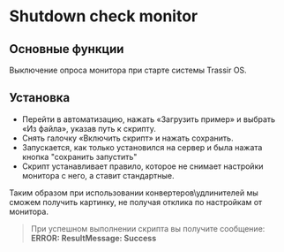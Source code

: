 # Shutdown check monitor

## **Основные функции**

Выключение опроса монитора при старте системы Trassir OS.

## **Установка**

- Перейти в автоматизацию, нажать «Загрузить пример» и выбрать «Из файла», указав путь к скрипту.
- Снять галочку «Включить скрипт» и нажать сохранить.
- Запускается, как только установился на сервер и была нажата кнопка "сохранить запустить"
- Скрипт устанавливает правило, которое не снимает настройки монитора с него, а ставит стандартные.



Таким образом при использовании конвертеров\удлинителей мы сможем получить картинку, не получая отклика по настройкам от монитора.



>  При успешном выполнении скрипта вы получите сообщение: **ERROR: ResultMessage: Success**